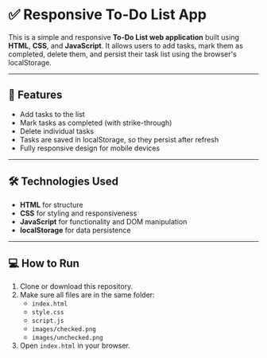 # ✅ Responsive To-Do List App

This is a simple and responsive **To-Do List web application** built using **HTML**, **CSS**, and **JavaScript**. It allows users to add tasks, mark them as completed, delete them, and persist their task list using the browser's localStorage.

---

## 📱 Features

- Add tasks to the list
- Mark tasks as completed (with strike-through)
- Delete individual tasks
- Tasks are saved in localStorage, so they persist after refresh
- Fully responsive design for mobile devices

---

## 🛠 Technologies Used

- **HTML** for structure
- **CSS** for styling and responsiveness
- **JavaScript** for functionality and DOM manipulation
- **localStorage** for data persistence

---

## 💻 How to Run

1. Clone or download this repository.
2. Make sure all files are in the same folder:
    - `index.html`
    - `style.css`
    - `script.js`
    - `images/checked.png`
    - `images/unchecked.png`
3. Open `index.html` in your browser.


